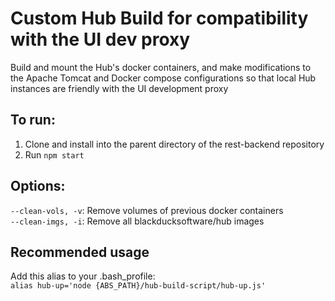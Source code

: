 # Custom Hub Build for compatibility with the UI dev proxy
Build and mount the Hub's docker containers, and make modifications to the Apache Tomcat and Docker compose configurations so that local Hub instances are friendly with the UI development proxy

## To run:
1. Clone and install into the parent directory of the rest-backend repository
2. Run ```npm start```

## Options:
```--clean-vols, -v```: Remove volumes of previous docker containers
<br>```--clean-imgs, -i```: Remove all blackducksoftware/hub images

## Recommended usage
Add this alias to your .bash_profile:
<br>```alias hub-up='node {ABS_PATH}/hub-build-script/hub-up.js'```
